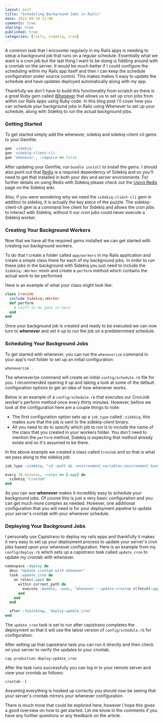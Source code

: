 ```yaml
---
layout: post
title: "Scheduling Background Jobs in Rails"
date: 2015-09-10 11:00
comments: true
sharing: true
published: true
categories: [rails, sidekiq, cron]
---
```


A common task that I encounter regularly in my Rails apps is needing to 
setup a background job that runs on a regular schedule.
Essentially what we want is a cron job but the last thing I want to be doing
is fiddling around with a crontab on the server. It would be much better 
if I could configure the scheduling within my Rails app itself and then 
I can keep the schedule configuration under source control. This makes
makes it easy to update the schedule and have updates deployed automatically 
along with my app.

Thankfully we don't have to build this functionality from scratch as there
is a great Ruby gem called [Whenever](https://github.com/javan/whenever) that 
allows us to set up cron jobs from within our Rails apps using Ruby code. 
In this blog post I'll cover how you can schedule your background jobs in Rails
using Whenever to set up your schedule, along with Sidekiq to run the actual 
background jobs.

<!-- more -->

### Getting Started

To get started simply add the whenever, sidekiq and sidekiq-client-cli
gems to your Gemfile:

``` ruby Gemfile
gem 'sidekiq'                                                                                                                        │Started GET "/auction_vehicles/30" for ::1 at 2015-09-09 16:49:05 -0700
gem 'sidekiq-client-cli'
gem 'whenever', :require => false
```

After updating your Gemfile, run `bundle install` to install the 
gems. I should also point out that [Redis](http://redis.io/) is
a required dependency of Sidekiq and so you'll need to get that installed
in both your dev and server environments. For further details on 
using Redis with Sidekiq please check out the [Using Redis](https://github.com/mperham/sidekiq/wiki/Using-Redis)
page on the Sidekiq wiki.

Also, if you were wondering why we need the `sidekiq-client-cli` gem 
in addition to sidekiq, it is actually the key piece of the puzzle.
The sidekiq-client-cli gem is a command line client for 
Sidekiq and allows the cron jobs to interact with Sidekiq,
without it our cron jobs could never execute a Sidekiq worker.

### Creating Your Background Workers

Now that we have all the required gems installed we can get started
with creating our background workers.

To do that I create a folder called `app/workers` in my Rails application 
and create a simple class there for each of my background jobs. 
In order to run these jobs in the background with Sidekiq you just
need to include the `Sidekiq::Worker` mixin and create a `perform` method
which contains the actual work to be performed.

Here is an example of what your class might look like:

``` ruby app/workers/cron_job.rb
class CronJob
  include Sidekiq::Worker
  def perform
    # stuff to do goes in here
  end
end
```

Once your background job is created and ready to be executed we can
now turn to **whenever** and set it up to run the job on a predetermined
schedule.

### Scheduling Your Background Jobs

To get started with whenever, you can run the `wheneverize` command in 
your app's root folder to set up an initial configuration:

```console
wheneverize .
```

The wheneverize command will create an initial `config/schedule.rb`
file for you. I recommended opening it up and taking
a look at some of the default configuration options to get an idea of
how whenever works. 

Below is an example of a `config/schedule.rb` that executes our 
CronJob worker's perform method once every thirty minutes. However,
before we look at the configuration here are a couple things to note:

 * The first configuration option sets up a `job_type` called `:sidekiq`, 
 this makes sure that the job is sent to the sidekiq-client binary. 
 * All you need to do to specify which job to run is to include 
 the name of the class that you created in your workers folder. You don't
 need to mention the `perform` method, Sidekiq is expecting that
 method already exists and so it's assumed to be there. 

In the above example we created a class called `CronJob` and so that is what 
we pass along to the sidekiq job:

``` ruby config/schedule.rb
job_type :sidekiq, "cd :path && :environment_variable=:environment bundle exec sidekiq-client push :task :output"

every 30.minutes, :roles => [:app] do
  sidekiq "CronJob"
end
```

As you can see **whenever** makes it incredibly easy to schedule your
background jobs. Of course this is just a very basic configuration
and you can get much more complex as needed. However, one additional 
configuration that you will need is for your deployment pipeline 
to update your server's crontab with your whenever schedule.

### Deploying Your Background Jobs

I personally use Capistrano to deploy my rails apps and thankfully it 
makes it very easy to set up your deployment process to update your server's 
cron jobs based upon your whenever configuration. Here is an example from my
`config/deploy.rb` which sets up a capistrano task called 
`update_cron` to update my crontab with whenever.

``` ruby config/deploy.rb
namespace :deploy do
  desc "Update crontab with whenever"
  task :update_cron do
    on roles(:app) do
      within current_path do
        execute :bundle, :exec, "whenever --update-crontab #{fetch(:application)}"
      end
    end
  end

  after :finishing, 'deploy:update_cron'
end
```

The `update_cron` task is set to run after capistrano completes the
deployment so that it will use the latest version of `config/schedule.rb`
for configuration. 
  
After setting up that capistrano task you can run it directly and
then check on your server to verify the updates to your crontab.

```console
cap production deploy:update_cron
```

After the task runs successfully you can log in to your remote server
and view your crontab as follows:

```console
crontab -l
```

Assuming everything is hooked up correctly you should now be seeing
that your server's crontab mirrors your whenever configuration.

There is much more that could be explored here, however I hope this
gives a good overview on how to get started. Let me know in the
comments if you have any further questions or any feedback on
the article.



